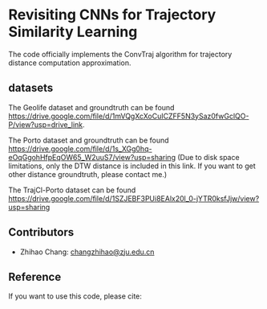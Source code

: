 # Revisiting CNNs for Trajectory Similarity Learning

The code officially implements the ConvTraj algorithm for trajectory distance computation approximation.

## datasets
The Geolife dataset and groundtruth can be found https://drive.google.com/file/d/1mVQgXcXoCuICZFF5N3ySaz0fwGclQO-P/view?usp=drive_link.

The Porto dataset and groundtruth can be found https://drive.google.com/file/d/1s_XGg0hq-eOqGgohHfpEqOW65_W2uuS7/view?usp=sharing (Due to disk space limitations, only the DTW distance is included in this link. If you want to get other distance groundtruth, please contact me.)

The TrajCl-Porto dataset can be found https://drive.google.com/file/d/1SZJEBF3PUi8EAlx20l_0-jYTR0ksfJjw/view?usp=sharing

## Contributors

- Zhihao Chang: changzhihao@zju.edu.cn



## Reference
If you want to use this code, please cite:
```

```
